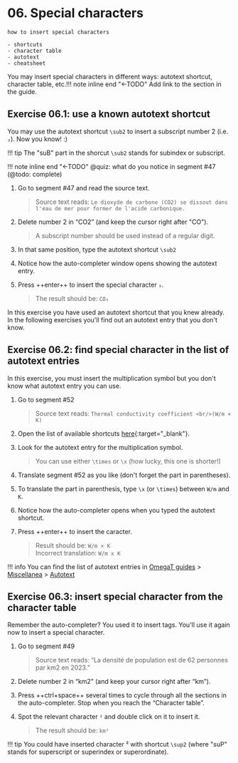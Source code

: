 # 06. Special characters

	how to insert special characters

	- shortcuts
	- character table
	- autotext
	- cheatsheet

You may insert special characters in different ways: autotext shortcut, character table, etc.!!! note inline end "←TODO"
	Add link to the section in the guide.

## Exercise 06.1: use a known autotext shortcut

You may use the autotext shortcut `\sub2` to insert a subscript number 2 (i.e. `₂`). Now you know! :)

!!! tip
	The "suB" part in the shorcut `\sub2` stands for subindex or subscript.


<!-- @todo: add "subindex" and "superindex" to cheatsheet -->

!!! note inline end "←TODO"
	 @quiz: what do you notice in segment #47 (@todo: complete)
1. Go to segment #47 and read the source text.

	> Source text reads: `Le dioxyde de carbone (CO2) se dissout dans l'eau de mer pour former de l'acide carbonique.`

2. Delete number 2 in “CO2” (and keep the cursor right after "CO").

	> A subscript number should be used instead of a regular digit.

3. In that same position, type the autotext shortcut `\sub2`
3. Notice how the auto-completer window opens showing the autotext entry.
4. Press ++enter++ to insert the special character `₂`.
	
	> The result should be: `CO₂`

In this exercise you have used an autotext shortcut that you knew already. In the following exercises you'll find out an autotext entry that you don't know.


## Exercise 06.2: find special character in the list of autotext entries

In this exercise, you must insert the multiplication symbol but you don't know what autotext entry you can use. 

1. Go to segment #52
	
	> Source text reads: `Thermal conductivity coefficient <br/>(W/m × K)`

2. Open the list of available shortcuts [here](../../misc/autotext/){:target="_blank"}.
3. Look for the autotext entry for the multiplication symbol.

	> You can use either `\times` or `\x` (how lucky, this one is shorter!)

4. Translate segment #52 as you like (don't forget the part in parentheses).
5. To translate the part in parenthesis, type `\x` (or `\times`) between `W/m` and `K`.
<!-- 5. In segment #52, remove the regular “x” in the formula and insert the autotext corresponding to the multiplication symbol, i.e. \times or \x. -->
6. Notice how the auto-completer opens when you typed the autotext shortcut.
7. Press ++enter++ to insert the caracter.

	> Result should be: `W/m × K`  
	> Incorrect translation: `W/m x K`

!!! info
	You can find the list of autotext entries in [OmegaT guides](../../) > [Miscellanea](../../misc/) > [Autotext](../../misc/autotext/)

## Exercise 06.3: insert special character from the character table

Remember the auto-completer? You used it to insert tags. You'll use it again now to insert a special character.

1. Go to segment #49 

	> Source text reads: “La densité de population est de 62 personnes par km2 en 2023.”

2. Delete number 2 in “km2” (and keep your cursor right after “km”).
3. Press ++ctrl+space++ several times to cycle through all the sections in the auto-completer. Stop when you reach the “Character table”.
4. Spot the relevant character `²` and double click on it to insert it.
	
	> The result should be: `km²`

!!! tip 
	You could have inserted character ² with shortcut `\sup2` (where "suP" stands for superscript or superindex or superordinate).

<!-- @todo: add to the guides: if you find the character table handy but it does not contain ghe charcter you need to insert, you can let us know through the Helpdesk and we'll add it there for you -->
